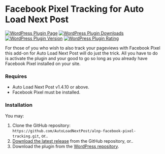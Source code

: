 # Facebook Pixel Tracking for Auto Load Next Post

[![WordPress Plugin Page](https://img.shields.io/badge/WordPress-%E2%86%92-lightgrey.svg?style=flat-square)](https://wordpress.org/plugins/alnp-facebook-pixel-tracking/)
[![WordPress Plugin Downloads](https://img.shields.io/wordpress/plugin/dt/alnp-facebook-pixel-tracking.svg?style=flat)](https://wordpress.org/plugins/alnp-facebook-pixel-tracking/)
[![WordPress Plugin Version](https://img.shields.io/wordpress/v/alnp-facebook-pixel-tracking.svg?style=flat)](https://wordpress.org/plugins/alnp-facebook-pixel-tracking/)
[![WordPress Plugin Rating](https://img.shields.io/wordpress/plugin/r/alnp-facebook-pixel-tracking.svg?style=flat-square)](https://wordpress.org/support/view/plugin-reviews/alnp-facebook-pixel-tracking?filter=5)

For those of you who wish to also track your pageviews with Facebook Pixel this add-on for Auto Load Next Post will do just the trick. All you have to do is activate the plugin and your good to go so long as you already have Facebook Pixel installed on your site.

### Requires

* Auto Load Next Post v1.4.10 or above.
* Facebook Pixel must be installed.

### Installation

You may:
1. Clone the GitHub repository: `https://github.com/AutoLoadNextPost/alnp-facebook-pixel-tracking.git`, or..
2. [Download the latest release](https://github.com/AutoLoadNextPost/alnp-facebook-pixel-tracking/releases) from the GitHub repository, or..
3. Download the plugin from the [WordPress repository](https://wordpress.org/plugins/alnp-facebook-pixel-tracking/).
